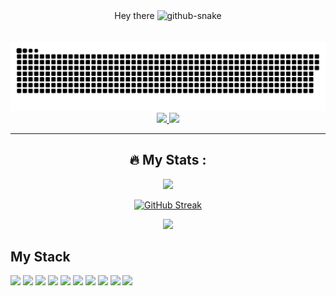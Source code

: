 <div align="center">
    <div>
	<span style="font-size:50"> Hey there </span>
 	<picture>
  <source media="(prefers-color-scheme: dark)" srcset="github-snake-dark.svg" />
  <source media="(prefers-color-scheme: light)" srcset="github-snake.svg" />
  <img alt="github-snake" src="github-snake.svg" />
</picture>
    </div>
<br/>
<br/>

  <img src="https://raw.githubusercontent.com/BaggerFast/BaggerFast/7cec79dcbf9094e2b32d47439e1a2afe64e768bf/assets/github-snake.svg"/>

<div id="Links" align="center">
  <a href="https://t.me/just_aartur">
    <img src="https://img.shields.io/badge/telegram-blue?style=for-the-badge&logo=telegram&logoColor=black"/>
  </a>
  <a href="https://vk.com/its.artur">
    <img src="https://img.shields.io/badge/vk-blue?style=for-the-badge&logo=vk&logoColor=white"/>
  </a>
</div>
<hr/>

<h2 align="center">🔥 My Stats :</h2>

![](http://github-profile-summary-cards.vercel.app/api/cards/profile-details?username=Tuuraa&theme=dark)

   [![GitHub Streak](https://streak-stats.demolab.com?user=Tuuraa&theme=dark&date_format=M%20j%5B%2C%20Y%5D)](https://git.io/streak-stats)

![](http://github-profile-summary-cards.vercel.app/api/cards/stats?username=Tuuraa&theme=dark)
	
	
</div>

<h2 >My Stack</h2>

<div id="Stack">
	<img src="https://img.icons8.com/dusk/344/python.png" Wight="30" Height="30"/>
	<img src="https://upload.wikimedia.org/wikipedia/commons/thumb/7/7d/Microsoft_.NET_logo.svg/1200px-Microsoft_.NET_logo.svg.png" Wight="30" Height="30"/>
	<img src="https://img.icons8.com/color/344/c-sharp-logo.png" Wight="20" Height="30"/>
 	<img src="https://cdn-icons-png.flaticon.com/128/5968/5968292.png" Wight="30" Height="30" />
 	<img src="https://img.icons8.com/?size=80&id=VXQrhy9fWtm1&format=png" Wight="30" Height="30" />
   	<img src="https://img.icons8.com/?size=48&id=yUdJlcKanVbh&format=png" Wight="30" Height="30" />
    	<img src="https://avatars.githubusercontent.com/u/33784865?s=280&v=4" Wight="30" Height="30" />
     	<img src="https://img.icons8.com/?size=80&id=YjeKwnSQIBUq&format=png" Wight="30" Height="30" />
      	<img src="https://img.icons8.com/?size=48&id=EAUyKy3IwmqM&format=png" Wight="30" Height="30" />
        <img src="https://img.icons8.com/?size=80&id=baihjTL3IBX9&format=png" Wight="30" Height="30" />

</div>

